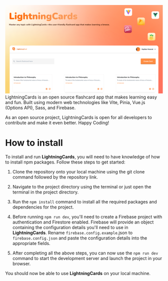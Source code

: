 ![Banner](github-banner.png)
LightningCards  is an open source flashcard app that makes learning easy and fun. Built using modern web technologies like Vite, Pinia, Vue.js (Options API), Sass, and Firebase.

As an open source project, LightningCards is open for all developers to contribute and make it even better. Happy Coding!

# How to install
To install and run **LightningCards**, you will need to have knowledge of how to install npm packages. Follow these steps to get started:

1. Clone the repository onto your local machine using the git clone command followed by the repository link.

2. Navigate to the project directory using the terminal or just open the terminal in the project directory.

3. Run the `npm install` command to install all the required packages and dependencies for the project.
4. Before running `npm run dev`, you'll need to create a Firebase project with authentication and Firestore enabled. Firebase will provide an object containing the configuration details you'll need to use in **LightningCards**. Rename `firebase.config.example`.json to `firebase.config.json` and paste the configuration details into the appropriate fields.
5. After completing all the above steps, you can now use the `npm run dev` command to start the development server and launch the project in your browser.

You should now be able to use **LightningCards** on your local machine.
